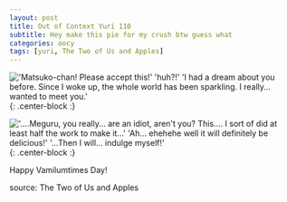 ```yaml
---
layout: post
title: Out of Context Yuri 110
subtitle: Hey make this pie for my crush btw guess what
categories: oocy
tags: [yuri, The Two of Us and Apples]
---
```



!['Matsuko-chan! Please accept this!' 'huh?!' 'I had a dream about you before. Since I woke up, the whole world has been sparkling. I really... wanted to meet you.'](https://imgur.com/hXPjbqK.png){: .center-block :}

!['....Meguru, you really... are an idiot, aren't you? This.... I sort of did at least half the work to make it...' 'Ah... ehehehe well it will definitely be delicious!' '...Then I will... indulge myself!'](https://imgur.com/G59l8wH.png){: .center-block :}

Happy Vamilumtimes Day!

source: The Two of Us and Apples